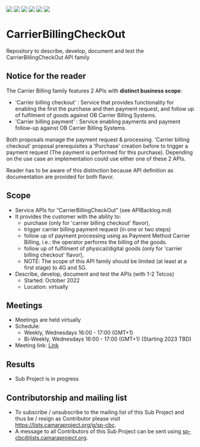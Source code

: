 <a href="https://github.com/camaraproject/CarrierBillingCheckOut/commits/" title="Last Commit"><img src="https://img.shields.io/github/last-commit/camaraproject/CarrierBillingCheckOut?style=plastic"></a>
<a href="https://github.com/camaraproject/CarrierBillingCheckOut/issues" title="Open Issues"><img src="https://img.shields.io/github/issues/camaraproject/CarrierBillingCheckOut?style=plastic"></a>
<a href="https://github.com/camaraproject/CarrierBillingCheckOut/pulls" title="Open Pull Requests"><img src="https://img.shields.io/github/issues-pr/camaraproject/CarrierBillingCheckOut?style=plastic"></a>
<a href="https://github.com/camaraproject/CarrierBillingCheckOut/graphs/contributors" title="Contributors"><img src="https://img.shields.io/github/contributors/camaraproject/CarrierBillingCheckOut?style=plastic"></a>
<a href="https://github.com/camaraproject/CarrierBillingCheckOut" title="Repo Size"><img src="https://img.shields.io/github/repo-size/camaraproject/CarrierBillingCheckOut?style=plastic"></a>
<a href="https://github.com/camaraproject/CarrierBillingCheckOut/blob/main/LICENSE" title="License"><img src="https://img.shields.io/badge/License-Apache%202.0-green.svg?style=plastic"></a>

# CarrierBillingCheckOut
Repository to describe, develop, document and test the CarrierBillingCheckOut API family

## Notice for the reader
The Carrier Billing family features 2 APIs with **distinct business scope**:
* 'Carrier billing checkout' : Service that provides functionality for enabling the first the purchase and then payment request, and follow up of fulfilment of goods against OB Carrier Billing Systems.
* 'Carrier billing payment' : Service enabling payments and payment follow-up against OB Carrier Billing Systems.

Both proposals manage the payment request & processing. 'Carrier billing checkout' proposal prerequisites a 'Purchase' creation before to trigger a payment request (The payment is performed for this purchase).
Depending on the use case an implementation could use either one of these 2 APIs. 

Reader has to be aware of this distinction because API definition as documentation are provided for both flavor.


## Scope
* Service APIs for “CarrierBillingCheckOut” (see APIBacklog.md)  
* It provides the customer with the ability to:  
  * purchase (only for 'carrier billing checkout' flavor),
  * trigger carrier billing payment request (in one or two steps) 
  * follow up of payment processing using as Payment Method Carrier Billing, i.e.: the operator performs the billing of the goods.
  * follow up of fulfilment of physical/digital goods (only for 'carrier billing checkout' flavor),
  * NOTE: The scope of this API family should be limited (at least at a first stage) to 4G and 5G.
* Describe, develop, document and test the APIs (with 1-2 Telcos)  
  * Started: October 2022
  * Location: virtually  

## Meetings
* Meetings are held virtually
* Schedule:
  * Weekly, Wednesdays 16:00 - 17:00 (GMT+1)
  * Bi-Weekly, Wednesdays 16:00 - 17:00 (GMT+1) (Starting 2023 TBD)
* Meeting link: [Link](https://teams.microsoft.com/l/meetup-join/19%3ameeting_MjlhNzg3NTctYjAyYS00ZjM0LTlmZDEtYjE2NGFmNjYyZmM5%40thread.v2/0?context=%7b%22Tid%22%3a%229744600e-3e04-492e-baa1-25ec245c6f10%22%2c%22Oid%22%3a%2219764050-b5d5-4991-9f15-d10905a94c08%22%7d)

## Results
* Sub Project is in progress

## Contributorship and mailing list
* To subscribe / unsubscribe to the mailing list of this Sub Project and thus be / resign as Contributor please visit <https://lists.camaraproject.org/g/sp-cbc>.
* A message to all Contributors of this Sub Project can be sent using <sp-cbc@lists.camaraproject.org>.
